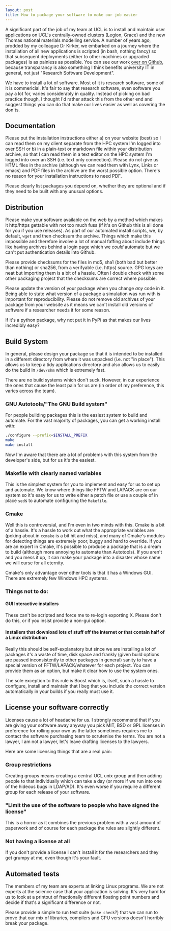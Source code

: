 ```yaml
---
layout: post
title: How to package your software to make our job easier
---
```


A significant part of the job of my team at UCL is to install and maintain user applications on UCL's centrally-owned clusters (Legion, Grace) and the new Thomas national materials modelling service.  A number of years ago, prodded by my colleague Dr Kirker, we embarked on a journey where the installation of all new applications is scripted (in bash, nothing fancy) so that subsequent deployments (either to other machines or upgraded packages) is as painless as possible.  You can see our work [over on Github](https://github.com/UCL-RITS/rcps-buildscripts), because transparancy is also something I think benefits university IT in general, not just "Research Software Development".

We have to install a lot of software.  Most of it is research software, some of it is commericial.  It's fair to say that research software, even software you pay a lot for, varies considerably in quality.  Instead of picking on bad practice though, I thought I'd rather attack this from the other end and suggest things you can do that make our lives easier as well as covering the don'ts.

## Documentation

Please put the installation instructions either a) on your website (best) so I can read them on my client separate from the HPC system I'm logged into over SSH or b) in a plain-text or markdown file within your distribution archive, so that I can read them in a text editor on the HPC system I'm logged into over an SSH (i.e. text only connection).  Please do not give us HTML files in the archive (although we can read them with Lynx, Links or emacs) and PDF files in the archive are the worst possible option.  There's no reason for your installation instructions to need PDF.  

Please clearly list packages you depend on, whether they are optional and if they need to be built with any unusual options.

## Distribution

Please make your software available on the web by a method which makes it http/https gettable with not too much fuss (if it's on Github this is all done for you if you use releases).  As part of our automated install scripts, we, by default, `wget` and then checksum the archive.  Things which make this impossible and therefore involve a lot of manual faffing about include things like having archives behind a login page which we *could* automate but we can't put authentication details into Github.

Please provide checksums for the files in md5, sha1 (both bad but better than nothing) or sha256, from a verifyable (i.e. https) source.  GPG keys are neat but importing them is a bit of a hassle.  Often I double check with some other packaging project that the checksums are correct where possible.

Please update the version of your package when you change *any* code in it.  Being able to state what version of a package a simulation was run with is important for reproducibility. Please do not remove old archives of your package from your website as it means we can't install old versions of software if a researcher needs it for some reason.

If it's a python package, why not put it in PyPi as that makes our lives incredibly easy?

## Build System

In general, please design your package so that it is intended to be installed in a different directory from where it was unpacked (i.e. not "in place").  This allows us to keep a tidy applications directory and also allows us to easily do the build in `/dev/shm` which is extremely fast.

There are no build systems which don't suck.  However, in our experience the ones that cause the least pain for us are (in order of my preference, this varies across the team).

### GNU Autotools/"The GNU Build system"

For people building packages this is the easiest system to build and automate.  For the vast majority of packages, you can get a working install with:

```bash
./configure --prefix=$INSTALL_PREFIX
make 
make install
```

Now I'm aware that there are a lot of problems with this system from the developer's side, but for us it's the easiest.

### Makefile with clearly named variables

This is the simplest system for you to implement and easy for us to set up and automate.  We know where things like FFTW and LAPACK are on our system so it's easy for us to write either a patch file or use a couple of in place `sed`s to automate configuring the `Makefile`.

### Cmake

Well this is controversial, and I'm even in two minds with this.  Cmake is a bit of a hassle.  It's a hassle to work out what the appropriate variables are (poking about in `ccmake` is a bit hit and miss), and many of Cmake's modules for detecting things are extremely poor, buggy and hard to override.  If you are an expert in Cmake, it's possible to produce a package that is a dream to build (although more annoying to automate than Autotools).  If you aren't and you mess it up, it can make your package into a disaster whose name we will curse for all eternity.

Cmake's only advantage over other tools is that it has a Windows GUI.  There are extremely few Windows HPC systems.

### Things not to do:

#### GUI Interactive installers

These can't be scripted and force me to re-login exporting X.  Please don't do this, or if you insist provide a non-gui option.

#### Installers that download lots of stuff off the internet or that contain half of a Linux distribution

Really this should be self-explanatory but since we are installing a lot of packages it's a waste of time, disk space and frankly (given build options are passed inconsistently to other packages in general) sanity to have a special version of FFTW/LAPACK/whatever for each project.  You can provide them as an option, but make it clear how to use the system ones.

The sole exception to this rule is Boost which is, itself, such a hassle to configure, install and maintain that I beg that you include the correct version automatically in your builds if you really must use it.

## License your software correctly

Licenses cause a lot of headache for us.  I strongly recommend that if you are giving your software away anyway you pick MIT, BSD or GPL licenses in preference for rolling your own as the latter sometimes requires me to contact the software purchasing team to scrutenise the terms.  You are not a lawyer, I am not a lawyer, let's leave drafting licenses to the lawyers.

Here are some licensing things that are a real pain:

### Group restrictions

Creating groups means creating a central UCL unix group and then adding people to that individually which can take a day (or more if we run into one of the hideous bugs in LDAP/AD).  It's even worse if you require a different group for each release of your software.

### "Limit the use of the software to people who have signed the license"

This is a horror as it combines the previous problem with a vast amount of paperwork and of course for each package the rules are slightly different.

### Not having a license at all

If you don't provide a license I can't install it for the researchers and they get grumpy at me, even though it's your fault.

## Automated tests

The members of my team are experts at linking Linux programs. We are not experts at the science case that your application is solving.  It's very hard for us to look at a printout of fractionally different floating point numbers and decide if that's a significant difference or not.

Please provide a simple to run test suite (`make check`?) that we can run to prove that our mix of libraries, compilers and CPU versions doesn't horribly break your package.  